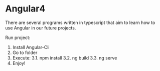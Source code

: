 # Angular4

There are several programs written in typescript that aim to learn how to use Angular in our future projects.

Run project:
  1. Install Angular-Cli
  2. Go to folder
  3. Execute:
  3.1. npm install
  3.2. ng build
  3.3. ng serve
  4. Enjoy!
